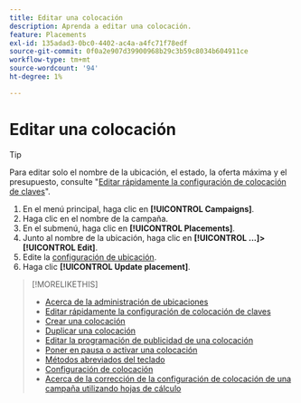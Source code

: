 ```yaml
---
title: Editar una colocación
description: Aprenda a editar una colocación.
feature: Placements
exl-id: 135adad3-0bc0-4402-ac4a-a4fc71f78edf
source-git-commit: 0f0a2e907d39900968b29c3b59c8034b604911ce
workflow-type: tm+mt
source-wordcount: '94'
ht-degree: 1%

---
```


# Editar una colocación

<!-- Some placements don't have this option. Clarify which placement types aren't eligible -- is it PG placements, or all placements using private inventory? And anything else? -->

>[!TIP]
>
> Para editar solo el nombre de la ubicación, el estado, la oferta máxima y el presupuesto, consulte &quot;[Editar rápidamente la configuración de colocación de claves](/help/dsp/campaign-management/placements/placement-quick-edit.md)&quot;.

1. En el menú principal, haga clic en **[!UICONTROL Campaigns]**.
1. Haga clic en el nombre de la campaña.
1. En el submenú, haga clic en **[!UICONTROL Placements]**.
1. Junto al nombre de la ubicación, haga clic en **[!UICONTROL ...]>[!UICONTROL Edit]**.
1. Edite la [configuración de ubicación](placement-settings.md).
1. Haga clic **[!UICONTROL Update placement]**.

>[!MORELIKETHIS]
>
>* [Acerca de la administración de ubicaciones](placement-about.md)
>* [Editar rápidamente la configuración de colocación de claves](placement-quick-edit.md)
>* [Crear una colocación](placement-create.md)
>* [Duplicar una colocación](placement-duplicate.md)
>* [Editar la programación de publicidad de una colocación](placement-edit-ad-schedule.md)
>* [Poner en pausa o activar una colocación](placement-pause-activate.md)
>* [Métodos abreviados del teclado](/help/dsp/campaign-management/reports/keyboard-shortcuts.md)
>* [Configuración de colocación](placement-settings.md)
>* [Acerca de la corrección de la configuración de colocación de una campaña utilizando hojas de cálculo](/help/dsp/campaign-management/qa/qa-about.md)


